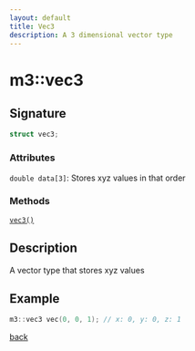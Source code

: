 ```yaml
---
layout: default
title: Vec3
description: A 3 dimensional vector type
---
```


# m3::vec3

## Signature

```c++
struct vec3;
```

### Attributes

`double data[3]`: Stores xyz values in that order

### Methods

[`vec3()`](./m3-vec3.md)

## Description

A vector type that stores xyz values

## Example

```c++
m3::vec3 vec(0, 0, 1); // x: 0, y: 0, z: 1
```

[back](/)